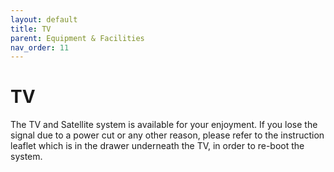 ```yaml
---
layout: default
title: TV
parent: Equipment & Facilities
nav_order: 11
---
```


# TV

The TV and Satellite system is available for your enjoyment. If you lose the signal due to a power cut or any other reason, please refer to the instruction leaflet which is in the drawer underneath the TV, in order to re-boot the system.
